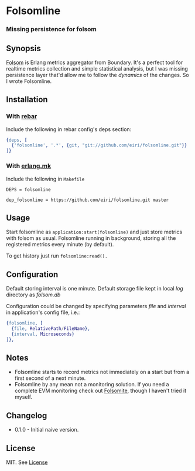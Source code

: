# Folsomline

### Missing persistence for folsom

## Synopsis

[Folsom](https://github.com/boundary/folsom) is Erlang metrics aggregator from Boundary. It's a perfect tool for realtime metrics collection and simple statistical analysis, but I was missing persistence layer that'd allow me to follow the *dynamics* of the changes. So I wrote Folsomline.

## Installation

### With [rebar](https://github.com/basho/rebar)

Include the following in rebar config's deps section:

```erlang
{deps, [
  {'folsomline', '.*', {git, "git://github.com/eiri/folsomline.git"}}
]}
```
### With [erlang.mk](https://github.com/extend/erlang.mk)

Include the following in `Makefile`

```Make
DEPS = folsomline

dep_folsomline = https://github.com/eiri/folsomline.git master
```

## Usage

Start folsomline as `application:start(folsomline)` and just store metrics with folsom as usual. Folsomline running in background, storing all the registered metrics every minute (by default).

To get history just run `folsomline:read().`

## Configuration

Default storing interval is one minute. Default storage file kept in local _log_ directory as _folsom.db_

Configuration could be changed by specifying parameters _file_ and _interval_ in application's config file, i.e.:

```erlang
{folsomline, [
  {file, RelativePath/FileName},
  {interval, Microseconds}
]},

```

## Notes

   - Folsomline starts to record metrics not immediately on a start but from a first second of a next minute.
   - Folsomline by any mean not a monitoring solution. If you need a complete EVM monitoring check out [Folsomite](https://github.com/campanja/folsomite), though I haven't tried it myself.

## Changelog

   - 0.1.0 - Initial naive version.

## License

MIT. See [License](https://github.com/eiri/grass/blob/master/License "MIT License")
